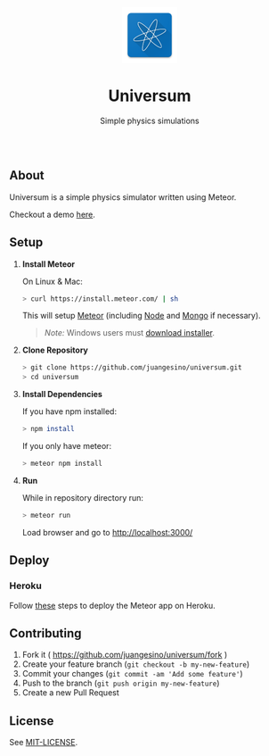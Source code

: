 <p align='center'><img width="100" src='resources/icons/mipmap-xxxhdpi/icon.png'/></p>
<h1 align="center">Universum</h1>
<p align="center">Simple physics simulations</p>
<br />
<br />


## About

Universum is a simple physics simulator written using Meteor.

Checkout a demo [here](http://universum-demo.herokuapp.com).

## Setup

1. **Install Meteor**

    On Linux & Mac:

    ```sh
    > curl https://install.meteor.com/ | sh
    ```

    This will setup [Meteor](http://github.com/meteor/meteor) (including [Node](https://github.com/nodejs/node) and [Mongo](https://github.com/mongodb/mongo) if necessary).

    > _Note:_ Windows users must [download installer](https://www.meteor.com/install).

2. **Clone Repository**

    ```sh
    > git clone https://github.com/juangesino/universum.git
    > cd universum
    ```

3. **Install Dependencies**

    If you have npm installed:

    ```sh
    > npm install
    ```

    If you only have meteor:

    ```sh
    > meteor npm install
    ```

4. **Run**

    While in repository directory run:

    ```sh
    > meteor run
    ```

    Load browser and go to [http://localhost:3000/](http://localhost:3000/)


## Deploy

### Heroku

Follow <a href="https://medium.com/@leonardykris/how-to-run-a-meteor-js-application-on-heroku-in-10-steps-7aceb12de234#.lmg8s462o" target="_blank">these</a> steps to deploy the Meteor app on Heroku.

## Contributing

1. Fork it ( https://github.com/juangesino/universum/fork )
2. Create your feature branch (`git checkout -b my-new-feature`)
3. Commit your changes (`git commit -am 'Add some feature'`)
4. Push to the branch (`git push origin my-new-feature`)
5. Create a new Pull Request

## License

See [MIT-LICENSE](https://github.com/juangesino/universum/blob/master/LICENSE).
